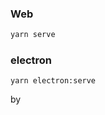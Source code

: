 ### Web

```bash
yarn serve
```

### electron

```
yarn electron:serve
```

by 

[iczp.net]: http://www.iczp.net	"iczp.net"



